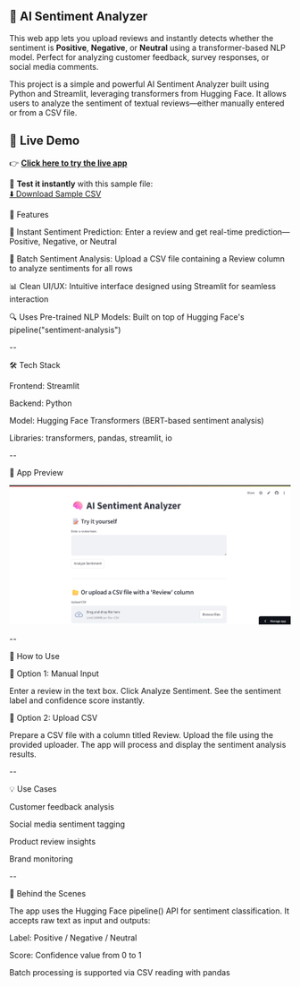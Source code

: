 
## 🧠 AI Sentiment Analyzer

This web app lets you upload reviews and instantly detects whether the sentiment is **Positive**, **Negative**, or **Neutral** using a transformer-based NLP model. Perfect for analyzing customer feedback, survey responses, or social media comments.

This project is a simple and powerful AI Sentiment Analyzer built using Python and Streamlit, leveraging transformers from Hugging Face. It allows users to analyze the sentiment of textual reviews—either manually entered or from a CSV file.


## 🚀 Live Demo

👉 **[Click here to try the live app](https://ai-sentiment-analyzer-bu469t68hmggh74smjcbvs.streamlit.app/)**

📂 **Test it instantly** with this sample file:  
[⬇️ Download Sample CSV](https://github.com/Shashankii/AI-sentiment-analyzer/blob/main/large_sample_reviews.csv)



🚀 Features

🎯 Instant Sentiment Prediction: Enter a review and get real-time prediction—Positive, Negative, or Neutral

📂 Batch Sentiment Analysis: Upload a CSV file containing a Review column to analyze sentiments for all rows

📊 Clean UI/UX: Intuitive interface designed using Streamlit for seamless interaction

🔍 Uses Pre-trained NLP Models: Built on top of Hugging Face's pipeline("sentiment-analysis")


--


🛠 Tech Stack

Frontend: Streamlit

Backend: Python

Model: Hugging Face Transformers (BERT-based sentiment analysis)

Libraries: transformers, pandas, streamlit, io

--

📸 App Preview

![Screenshot](https://github.com/Shashankii/AI-sentiment-analyzer/blob/main/app%20screenshot.png)


--

📁 How to Use

🔹 Option 1: Manual Input

Enter a review in the text box.
Click Analyze Sentiment.
See the sentiment label and confidence score instantly.

🔹 Option 2: Upload CSV

Prepare a CSV file with a column titled Review.
Upload the file using the provided uploader.
The app will process and display the sentiment analysis results.

--

💡 Use Cases

Customer feedback analysis

Social media sentiment tagging

Product review insights

Brand monitoring

--


🧠 Behind the Scenes

The app uses the Hugging Face pipeline() API for sentiment classification. It accepts raw text as input and outputs:

Label: Positive / Negative / Neutral

Score: Confidence value from 0 to 1

Batch processing is supported via CSV reading with pandas










